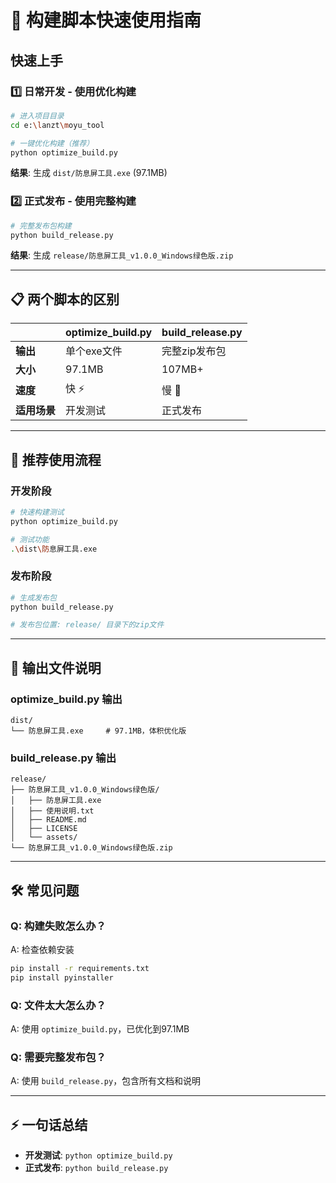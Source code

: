 # 🚀 构建脚本快速使用指南

## 快速上手

### 1️⃣ 日常开发 - 使用优化构建
```bash
# 进入项目目录
cd e:\lanzt\moyu_tool

# 一键优化构建（推荐）
python optimize_build.py
```
**结果**: 生成 `dist/防息屏工具.exe` (97.1MB)

### 2️⃣ 正式发布 - 使用完整构建
```bash
# 完整发布包构建
python build_release.py
```
**结果**: 生成 `release/防息屏工具_v1.0.0_Windows绿色版.zip`

---

## 📋 两个脚本的区别

|              | optimize_build.py | build_release.py |
|--------------|-------------------|------------------|
| **输出**     | 单个exe文件       | 完整zip发布包    |
| **大小**     | 97.1MB            | 107MB+           |
| **速度**     | 快 ⚡              | 慢 🐌            |
| **适用场景** | 开发测试          | 正式发布         |

---

## 🎯 推荐使用流程

### 开发阶段
```bash
# 快速构建测试
python optimize_build.py

# 测试功能
.\dist\防息屏工具.exe
```

### 发布阶段
```bash
# 生成发布包
python build_release.py

# 发布包位置: release/ 目录下的zip文件
```

---

## 📁 输出文件说明

### optimize_build.py 输出
```
dist/
└── 防息屏工具.exe     # 97.1MB，体积优化版
```

### build_release.py 输出
```
release/
├── 防息屏工具_v1.0.0_Windows绿色版/
│   ├── 防息屏工具.exe
│   ├── 使用说明.txt
│   ├── README.md
│   ├── LICENSE
│   └── assets/
└── 防息屏工具_v1.0.0_Windows绿色版.zip
```

---

## 🛠️ 常见问题

### Q: 构建失败怎么办？
A: 检查依赖安装
```bash
pip install -r requirements.txt
pip install pyinstaller
```

### Q: 文件太大怎么办？ 
A: 使用 `optimize_build.py`，已优化到97.1MB

### Q: 需要完整发布包？
A: 使用 `build_release.py`，包含所有文档和说明

---

## ⚡ 一句话总结

- **开发测试**: `python optimize_build.py` 
- **正式发布**: `python build_release.py`
